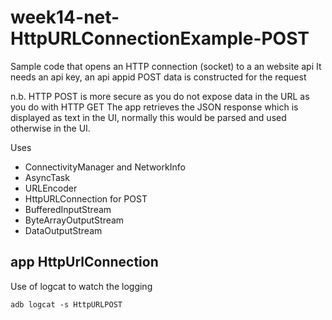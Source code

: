 # week14-net-HttpURLConnectionExample-POST
Sample code that opens an HTTP connection (socket) to a 
an website api
It needs an api key, an api appid POST data is constructed
for the request

n.b. HTTP POST is more secure as you do not expose data in the URL
as you do with HTTP GET
The app retrieves the JSON response  which
is displayed as text in the UI, normally this would be
parsed and used otherwise in the UI.

Uses 
* ConnectivityManager and NetworkInfo
* AsyncTask 
* URLEncoder
* HttpURLConnection for POST
* BufferedInputStream
* ByteArrayOutputStream
* DataOutputStream

## app HttpUrlConnection
Use of logcat to watch the logging
```
adb logcat -s HttpURLPOST
```
